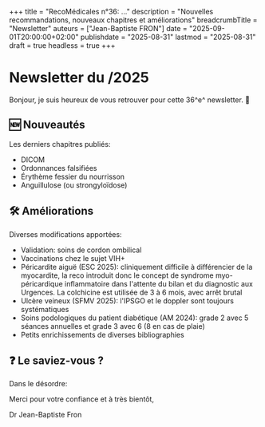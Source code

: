 +++
title = "RecoMédicales n°36:  ..."
description = "Nouvelles recommandations, nouveaux chapitres et améliorations"
breadcrumbTitle = "Newsletter"
auteurs = ["Jean-Baptiste FRON"]
date = "2025-09-01T20:00:00+02:00"
publishdate = "2025-08-31"
lastmod = "2025-08-31"
draft = true
headless = true
+++

# Newsletter du /2025

Bonjour, je suis heureux de vous retrouver pour cette 36^e^ newsletter. 📰

## 🆕 Nouveautés

Les derniers chapitres publiés:

- DICOM
- Ordonnances falsifiées
- Érythème fessier du nourrisson
- Anguillulose (ou strongyloïdose)

## 🛠️ Améliorations

Diverses modifications apportées:

- Validation: soins de cordon ombilical
- Vaccinations chez le sujet VIH+
- Péricardite aiguë (ESC 2025): cliniquement difficile à différencier de la myocardite, la reco introduit donc le concept de syndrome myo-péricardique inflammatoire dans l'attente du bilan et du diagnostic aux Urgences. La colchicine est utilisée de 3 à 6 mois, avec arrêt brutal
- Ulcère veineux (SFMV 2025): l'IPSGO et le doppler sont toujours systématiques
- Soins podologiques du patient diabétique (AM 2024): grade 2 avec 5 séances annuelles et grade 3 avec 6 (8 en cas de plaie)
- Petits enrichissements de diverses bibliographies

## ❓ Le saviez-vous ?

Dans le désordre:



Merci pour votre confiance et à très bientôt,

Dr Jean-Baptiste Fron
